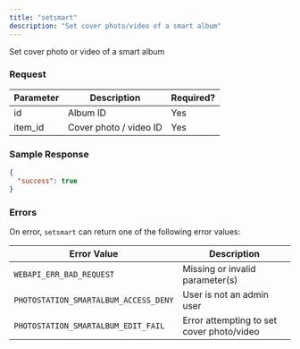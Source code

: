 ```yaml
---
title: "setsmart"
description: "Set cover photo/video of a smart album"
---
```


Set cover photo or video of a smart album

### Request ###

Parameter|Description|Required?
---------|-----------|---------
id|Album ID|Yes
item_id|Cover photo / video ID|Yes

### Sample Response ###

```json
{
  "success": true
}
```

### Errors ###

On error, `setsmart` can return one of the following error values:

Error Value|Description
-----------|-----------
`WEBAPI_ERR_BAD_REQUEST`|Missing or invalid parameter(s)
`PHOTOSTATION_SMARTALBUM_ACCESS_DENY`|User is not an admin user
`PHOTOSTATION_SMARTALBUM_EDIT_FAIL`|Error attempting to set cover photo/video